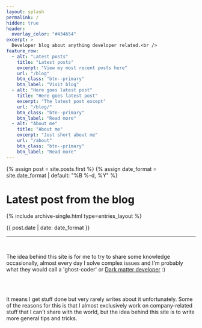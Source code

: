 ```yaml
---
layout: splash
permalink: /
hidden: true
header:
  overlay_color: "#434654"
excerpt: >
  Developer blog about anything developer related.<br />
feature_row:
  - alt: "Latest posts"
    title: "Latest posts"
    excerpt: "View my most recent posts here"
    url: "/blog"
    btn_class: "btn--primary"
    btn_label: "Visit blog"
  - alt: "Here goes latest post"
    title: "Here goes latest post"
    excerpt: "The latest post except"
    url: "/blog/"
    btn_class: "btn--primary"
    btn_label: "Read more"
  - alt: "About me"
    title: "About me"
    excerpt: "Just short about me"
    url: "/about"
    btn_class: "btn--primary"
    btn_label: "Read more"
---
```

<!-- {% include feature_row %} -->

{% assign post = site.posts.first %}
{% assign date_format = site.date_format | default: "%B %-d, %Y" %}

<h1 class="archive__item-title">Latest post from the blog</h1>
<div class="entries-{{ entries_layout }}">
  {% include archive-single.html type=entries_layout %}
  <div class="list__item">
    <p class="page__meta">
      <span class="page__meta-date">
        <time datetime="{{ date | date_to_xmlschema }}">{{ post.date | date: date_format }}</time>
      </span>
    </p>
  </div>
</div>

<hr>
<br />

<p class="small">
The idea behind this site is for me to try to share some knowledge occasionally, almost every day I solve complex issues and I'm probably what they would call a 'ghost-coder' or <a href="https://www.hanselman.com/blog/dark-matter-developers-the-unseen-99" target="_blank">Dark matter developer</a> :)

<br><br>

It means I get stuff done but very rarely writes about it unfortunately. Some of the reasons for this is that I almost exclusively work on company-related stuff that I can't share with the world, but the idea behind this site is to write more general tips and tricks.
</p>
